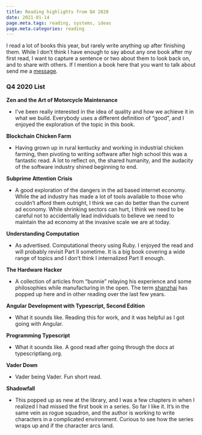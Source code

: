 ```yaml
---
title: Reading highlights from Q4 2020
date: 2021-01-14
page.meta.tags: reading, systems, ideas
page.meta.categories: reading
---
```


I read a lot of books this year, but rarely write anything up after finishing them. While I don’t think I have enough to
say about any one book after my first read, I want to capture a sentence or two about them to look back on, and to share
with others. If I mention a book here that you want to talk about send me
a [message](mailto:alexander@burningdaylight.io).

### Q4 2020 List

**Zen and the Art of Motorcycle Maintenance**

* I’ve been really interested in the idea of quality and how we achieve it in what we build. Everybody uses a different
  definition of “good”, and I enjoyed the exploration of the topic in this book.

**Blockchain Chicken Farm**

* Having grown up in rural kentucky and working in industrial chicken farming, then pivoting to writing software after
  high school this was a fantastic read. A lot to reflect on, the shared humanity, and the audacity of the software
  industry shined beginning to end.

**Subprime Attention Crisis**

* A good exploration of the dangers in the ad based internet economy. While the ad industry has made a lot of tools
  available to those who couldn’t afford them outright, I think we can do better than the current ad economy. While
  shrinking sectors can hurt, I think we need to be careful not to accidentally lead individuals to believe we need to
  maintain the ad economy at the invasive scale we are at today.

**Understanding Computation**

* As advertised. Computational theory using Ruby. I enjoyed the read and will probably revisit Part II sometime. It is a
  big book covering a wide range of topics and I don’t think I internalized Part II enough.

**The Hardware Hacker**

* A collection of articles from “bunnie” relaying his experience and some philosophies while manufacturing in the open.
  The term [shanzhai](https://en.wikipedia.org/wiki/Shanzhai) has popped up here and in other reading over the last few
  years.

**Angular Development with Typescript, Second Edition**

* What it sounds like. Reading this for work, and it was helpful as I got going with Angular.

**Programming Typescript**

* What it sounds like. A good read after going through the docs at typescriptlang.org.

**Vader Down**

* Vader being Vader. Fun short read.

**Shadowfall**

* This popped up as new at the library, and I was a few chapters in when I realized I had missed the first book in a
  series. So far I like it. It’s in the same vein as rogue squadron, and the author is working to write characters in a
  complicated environment. Curious to see how the series wraps up and if the character arcs land.
